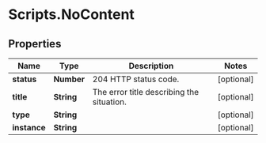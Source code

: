 # Scripts.NoContent

## Properties
Name | Type | Description | Notes
------------ | ------------- | ------------- | -------------
**status** | **Number** | 204 HTTP status code.  | [optional] 
**title** | **String** | The error title describing the situation. | [optional] 
**type** | **String** |  | [optional] 
**instance** | **String** |  | [optional] 
